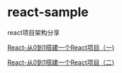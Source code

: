 # react-sample
react项目架构分享

[React-从0到1搭建一个React项目（一)](https://blog.csdn.net/HuangLin_Developer/article/details/89473233)

[React-从0到1搭建一个React项目（二)](https://blog.csdn.net/HuangLin_Developer/article/details/90780116)






